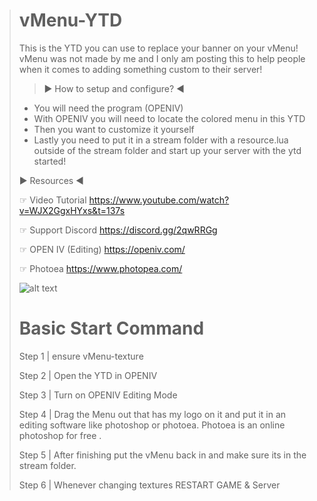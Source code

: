 > # vMenu-YTD
> This is the YTD you can use to replace your banner on your vMenu! vMenu was not made by me and I only am posting this to help people when it comes to adding something custom to their server!
> 
> > ► How to setup and configure? ◄
> - You will need the program (OPENIV)
> - With OPENIV you will need to locate the colored menu in this YTD
> - Then you want to customize it yourself
> - Lastly you need to put it in a stream folder with a resource.lua outside of the stream folder and start up your server with the ytd started!
> 
> ► Resources ◄
> 
> ☞ Video Tutorial
> https://www.youtube.com/watch?v=WJX2GgxHYxs&t=137s
> 
> ☞ Support Discord
> https://discord.gg/2qwRRGg
> 
> ☞ OPEN IV (Editing)
> https://openiv.com/ 
> 
> ☞ Photoea
> https://www.photopea.com/
> 
> ![alt text](https://camo.githubusercontent.com/e9502420c93a4ca71cb28eacca29b1d6ae64fa15/68747470733a2f2f692e6779617a6f2e636f6d2f63363064333333353130373866326330346136303663333937653961373034612e706e67)
> 
> 
> # Basic Start Command #
> Step 1 | ensure vMenu-texture
> 
> Step 2 | Open the YTD in OPENIV
> 
> Step 3 | Turn on OPENIV Editing Mode
> 
> Step 4 | Drag the Menu out that has my logo on it and put it in an editing software like photoshop or photoea. Photoea is an online photoshop for free
.
> 
> Step 5 | After finishing put the vMenu back in and make sure its in the stream folder.
> 
> Step 6 | Whenever changing textures RESTART GAME & Server
